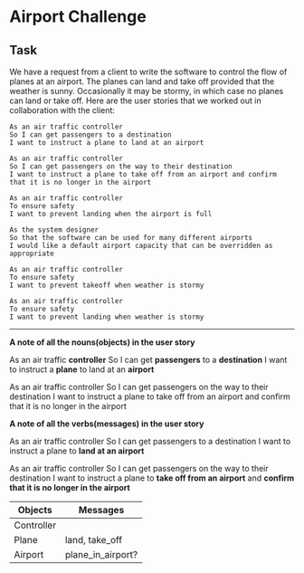 # Airport Challenge

Task
-----

We have a request from a client to write the 
software to control the flow of planes at an airport. 
The planes can land and take off provided that the weather 
is sunny. Occasionally it may be stormy, in which case 
no planes can land or take off.  Here are the user stories 
that we worked out in collaboration with the client:

```
As an air traffic controller 
So I can get passengers to a destination 
I want to instruct a plane to land at an airport

As an air traffic controller 
So I can get passengers on the way to their destination 
I want to instruct a plane to take off from an airport and confirm that it is no longer in the airport

As an air traffic controller 
To ensure safety 
I want to prevent landing when the airport is full 

As the system designer
So that the software can be used for many different airports
I would like a default airport capacity that can be overridden as appropriate

As an air traffic controller 
To ensure safety 
I want to prevent takeoff when weather is stormy 

As an air traffic controller 
To ensure safety 
I want to prevent landing when weather is stormy 
```

---

**A note of all the nouns(objects) in the user story**


As an air traffic **controller**
So I can get **passengers** to a **destination**
I want to instruct a **plane** to land at an **airport**

As an air traffic controller 
So I can get passengers on the way to their destination 
I want to instruct a plane to take off from an airport and confirm that it is no longer in the airport


**A note of all the verbs(messages) in the user story**
 
As an air traffic controller 
So I can get passengers to a destination 
I want to instruct a plane to **land at an airport**

As an air traffic controller 
So I can get passengers on the way to their destination 
I want to instruct a plane to **take off from an airport** and **confirm that it is no longer in the airport**



Objects  |  Messages
---------| ------------
Controller |  
Plane | land, take_off
Airport | plane_in_airport?
